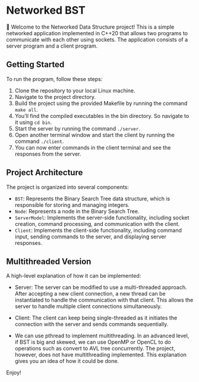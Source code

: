 # Networked BST

👋 Welcome to the Networked Data Structure project! This is a simple networked application implemented in C++20 that allows two programs to communicate with each other using sockets. The application consists of a server program and a client program.

## Getting Started

To run the program, follow these steps:

1. Clone the repository to your local Linux machine.
2. Navigate to the project directory.
3. Build the project using the provided Makefile by running the command `make all`.
4. You'll find the compiled executables in the bin directory. So navigate to it using `cd bin`.
5. Start the server by running the command `./server`.
6. Open another terminal window and start the client by running the command `./client`.
7. You can now enter commands in the client terminal and see the responses from the server.

## Project Architecture

The project is organized into several components:

- `BST`: Represents the Binary Search Tree data structure, which is responsible for storing and managing integers.
- `Node`: Represents a node in the Binary Search Tree.
- `ServerModel`: Implements the server-side functionality, including socket creation, command processing, and communication with the client.
- `Client`: Implements the client-side functionality, including command input, sending commands to the server, and displaying server responses.

## Multithreaded Version

A high-level explanation of how it can be implemented:

- Server: The server can be modified to use a multi-threaded approach. After accepting a new client connection, a new thread can be instantiated to handle the communication with that client. This allows the server to handle multiple client connections simultaneously.
- Client: The client can keep being single-threaded as it initiates the connection with the server and sends commands sequentially.

- We can use pthread to implement multithreading. In an advanced level, if BST is big and skewed, we can use OpenMP or OpenCL to do operations such as convert to AVL tree concurrently.
The project, however, does not have multithreading implemented. This explanation gives you an idea of how it could be done.

Enjoy!

